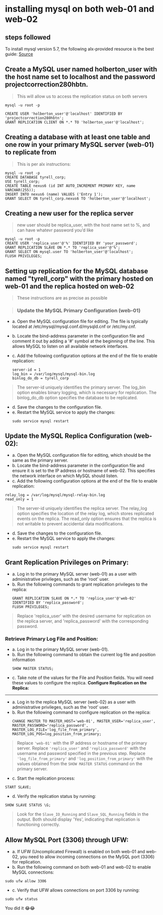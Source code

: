 # installing mysql on both web-01 and web-02

## steps followed

To install mysql version 5.7, the following alx-provided resource is the best guide:
[Source](https://intranet.alxswe.com/concepts/100002)

## Create a MySQL user named holberton_user  with the host name set to localhost and the password projectcorrection280hbtn. 
> This will allow us to access the replication status on both servers

```
mysql -u root -p

CREATE USER 'holberton_user'@'localhost' IDENTIFIED BY 'projectcorrection280hbtn';
GRANT REPLICATION CLIENT ON *.* TO 'holberton_user'@'localhost';
```

## Creating a database with at least one table and one row in your primary MySQL server (web-01) to replicate from
> This is per alx instructions:

```
mysql -u root -p
CREATE DATABASE tyrell_corp;
USE tyrell_corp;
CREATE TABLE nexus6 (id INT AUTO_INCREMENT PRIMARY KEY, name VARCHAR(255));
INSERT INTO nexus6 (name) VALUES ('Entry 1');
GRANT SELECT ON tyrell_corp.nexus6 TO 'holberton_user'@'localhost';
```

## Creating a new user for the replica server
> new user should be replica_user, with the host name set to %, and can have whatevr password you’d like

```
mysql -u root -p
CREATE USER 'replica_user'@'%' IDENTIFIED BY 'your_password';
GRANT REPLICATION SLAVE ON *.* TO 'replica_user'@'%';
GRANT SELECT ON mysql.user TO 'holberton_user'@'localhost';
FLUSH PRIVILEGES;
```

## Setting up replication for the MySQL database named "tyrell_corp" with the primary hosted on web-01 and the replica hosted on web-02
> These instructions are as precise as possible

> ### Update the MySQL Primary Configuration (web-01)

- a. Open the MySQL configuration file for editing. The file is typically located at /etc/mysql/mysql.conf.d/mysqld.cnf or /etc/my.cnf.
- b. Locate the bind-address parameter in the configuration file and comment it out by adding a '#' symbol at the beginning of the line. This allows MySQL to listen on all available network interfaces.
- c. Add the following configuration options at the end of the file to enable replication:
   
   ``` 
   server-id = 1
   log_bin = /var/log/mysql/mysql-bin.log
   binlog_do_db = tyrell_corp 
   ```
> The server-id uniquely identifies the primary server. The log_bin option enables binary logging, which is necessary for replication. The binlog_do_db option specifies the database to be replicated.
- d. Save the changes to the configuration file.
- e. Restart the MySQL service to apply the changes:
  ```
  sudo service mysql restart
  ```
  
**Update the MySQL Replica Configuration (web-02):**
---
- a. Open the MySQL configuration file for editing, which should be the same as the primary server.
- b. Locate the bind-address parameter in the configuration file and ensure it is set to the IP address or hostname of web-02. This specifies the network interface on which MySQL should listen.
- c. Add the following configuration options at the end of the file to enable replication:
 ```server-id = 2
 relay_log = /var/log/mysql/mysql-relay-bin.log
 read_only = 1
 ```       
> The server-id uniquely identifies the replica server. The relay_log option specifies the location of the relay log, which stores replicated events on the replica. The read_only option ensures that the replica is not writable to prevent accidental data modifications.
- d. Save the changes to the configuration file.
- e. Restart the MySQL service to apply the changes:  
   ```
   sudo service mysql restart
   ```     
**Grant Replication Privileges on Primary:**
---
- a. Log in to the primary MySQL server (web-01) as a user with administrative privileges, such as the 'root' user.
- b. Run the following commands to grant replication privileges to the replica:    
  ```
  GRANT REPLICATION SLAVE ON *.* TO 'replica_user'@'web-02' IDENTIFIED BY 'replica_password';
  FLUSH PRIVILEGES;
  ```    
>  Replace 'replica_user' with the desired username for replication on the replica server, and 'replica_password' with the corresponding password.
### Retrieve Primary Log File and Position: 
- a. Log in to the primary MySQL server (web-01).
- b. Run the following command to obtain the current log file and position information   
   ```
   SHOW MASTER STATUS;
   ```     
- c. Take note of the values for the File and Position fields. You will need these values to configure the replica.
**Configure Replication on the Replica:**
---
- a. Log in to the replica MySQL server (web-02) as a user with administrative privileges, such as the 'root' user.
- b. Run the following command to configure replication on the replica:
  ```
  CHANGE MASTER TO MASTER_HOST='web-01', MASTER_USER='replica_user', MASTER_PASSWORD='replica_password', MASTER_LOG_FILE='log_file_from_primary',
  MASTER_LOG_POS=log_position_from_primary; 
  ```
> Replace `'web-01'` with the IP address or hostname of the primary server. Replace `'replica_user'` and `'replica_password'` with the username and password specified in the previous step. Replace `'log_file_from_primary'` and `'log_position_from_primary'` with the values obtained from the `SHOW MASTER STATUS` command on the primary server.
- c. Start the replication process:
```
START SLAVE;
```
- d. Verify the replication status by running:
```
SHOW SLAVE STATUS \G;
```
> Look for the `Slave_IO_Running` and `Slave_SQL_Running` fields in the output. Both should display 'Yes', indicating that replication is functioning correctly.

**Allow MySQL Port (3306) through UFW:**
---
- a. If UFW (Uncomplicated Firewall) is enabled on both web-01 and web-02, you need to allow incoming connections on the MySQL port (3306) for replication.
- b. Run the following command on both web-01 and web-02 to enable MySQL connections:
```
sudo ufw allow 3306
```
- c. Verify that UFW allows connections on port 3306 by running:
```
sudo ufw status
```
You did it 😂😂
